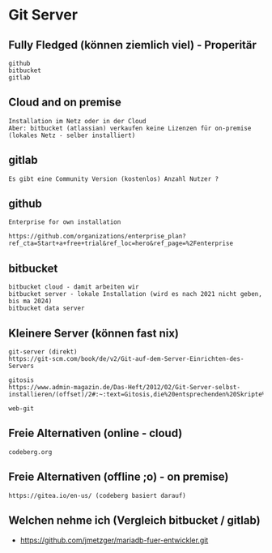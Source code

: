 # Git Server

## Fully Fledged (können ziemlich viel) - Properitär 

```
github 
bitbucket 
gitlab
```

## Cloud and on premise 

```
Installation im Netz oder in der Cloud 
Aber: bitbucket (atlassian) verkaufen keine Lizenzen für on-premise (lokales Netz - selber installiert) 
```

## gitlab 

```
Es gibt eine Community Version (kostenlos) Anzahl Nutzer ? 

```

## github 

```
Enterprise for own installation 

https://github.com/organizations/enterprise_plan?ref_cta=Start+a+free+trial&ref_loc=hero&ref_page=%2Fenterprise
```

## bitbucket 

```
bitbucket cloud - damit arbeiten wir
bitbucket server - lokale Installation (wird es nach 2021 nicht geben, bis ma 2024) 
bitbucket data server 

```

## Kleinere Server (können fast nix) 

```
git-server (direkt) 
https://git-scm.com/book/de/v2/Git-auf-dem-Server-Einrichten-des-Servers

gitosis 
https://www.admin-magazin.de/Das-Heft/2012/02/Git-Server-selbst-installieren/(offset)/2#:~:text=Gitosis,die%20entsprechenden%20Skripte%20aufgerufen%20werden.&text=Analog%20zu%20Gitolite%20legt%20Fedora,und%20den%20gleichnamigen%20Benutzer%20an.

web-git 
```

## Freie Alternativen (online - cloud) 

```
codeberg.org 

```

## Freie Alternativen (offline ;o) - on premise)

```
https://gitea.io/en-us/ (codeberg basiert darauf) 
```

## Welchen nehme ich  (Vergleich bitbucket / gitlab) 

  * https://github.com/jmetzger/mariadb-fuer-entwickler.git



